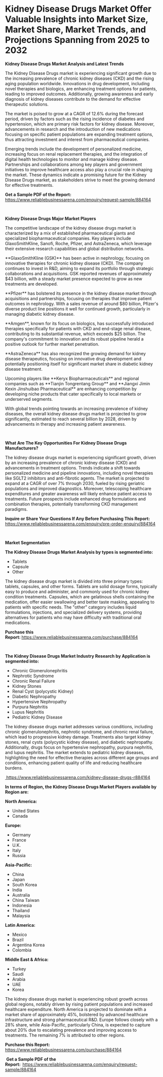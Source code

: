 <p><h1>Kidney Disease Drugs Market Offer Valuable Insights into Market Size, Market Share, Market Trends, and Projections Spanning from 2025 to 2032</h1></p><p><strong>Kidney Disease Drugs Market Analysis and Latest Trends</strong></p>
<p><p>The Kidney Disease Drugs market is experiencing significant growth due to the increasing prevalence of chronic kidney diseases (CKD) and the rising aging population worldwide. Innovations in drug development, including novel therapies and biologics, are enhancing treatment options for patients, leading to improved outcomes. Additionally, growing awareness and early diagnosis of kidney diseases contribute to the demand for effective therapeutic solutions.</p><p>The market is poised to grow at a CAGR of 12.6% during the forecast period, driven by factors such as the rising incidence of diabetes and hypertension, which are primary risk factors for kidney disease. Moreover, advancements in research and the introduction of new medications focusing on specific patient populations are expanding treatment options, thus attracting investment and interest from pharmaceutical companies.</p><p>Emerging trends include the development of personalized medicine, increasing focus on renal replacement therapies, and the integration of digital health technologies to monitor and manage kidney disease. Partnerships and collaborations among key players and government initiatives to improve healthcare access also play a crucial role in shaping the market. These dynamics indicate a promising future for the Kidney Disease Drugs market, as stakeholders strive to meet the growing demand for effective treatments.</p></p>
<p><strong>Get a Sample PDF of the Report:&nbsp;</strong> <a href="https://www.reliablebusinessarena.com/enquiry/request-sample/884164?utm_campaign=2396&utm_medium=2&utm_source=Github&utm_content=ia&utm_term=19042025&utm_id=kidney-disease-drugs">https://www.reliablebusinessarena.com/enquiry/request-sample/884164</a></p>
<p>&nbsp;</p>
<p><strong>Kidney Disease Drugs Major Market Players</strong></p>
<p><p>The competitive landscape of the kidney disease drugs market is characterized by a mix of established pharmaceutical giants and specialized biopharmaceutical companies. Key players include GlaxoSmithKline, Sanofi, Roche, Pfizer, and AstraZeneca, which leverage their extensive research capabilities and global distribution networks.</p><p>**GlaxoSmithKline (GSK)** has been active in nephrology, focusing on innovative therapies for chronic kidney disease (CKD). The company continues to invest in R&D, aiming to expand its portfolio through strategic collaborations and acquisitions. GSK reported revenues of approximately $43 billion, with a steady market presence expected to grow as new treatments are developed.</p><p>**Pfizer** has bolstered its presence in the kidney disease market through acquisitions and partnerships, focusing on therapies that improve patient outcomes in nephrology. With a sales revenue of around $80 billion, Pfizer's diverse product line positions it well for continued growth, particularly in managing diabetic kidney disease.</p><p>**Amgen**, known for its focus on biologics, has successfully introduced therapies specifically for patients with CKD and end-stage renal disease, contributing to its substantial revenue, which exceeds $25 billion. The company's commitment to innovation and its robust pipeline herald a positive outlook for further market penetration.</p><p>**AstraZeneca** has also recognized the growing demand for kidney disease therapeutics, focusing on innovative drug development and potentially positioning itself for significant market share in diabetic kidney disease treatment.</p><p>Upcoming players like **Keryx Biopharmaceuticals** and regional companies such as **Tianjin Tongrentang Group** and **Jiangxi Jimin Kexin Jinshuibao Pharmaceutical** are enhancing competition by developing niche products that cater specifically to local markets or underserved segments. </p><p>With global trends pointing towards an increasing prevalence of kidney diseases, the overall kidney disease drugs market is projected to grow significantly, estimated to reach several billion by 2028, driven by advancements in therapy and increasing patient awareness.</p></p>
<p>&nbsp;</p>
<p><strong>What Are The Key Opportunities For Kidney Disease Drugs Manufacturers?</strong></p>
<p><p>The kidney disease drugs market is experiencing significant growth, driven by an increasing prevalence of chronic kidney disease (CKD) and advancements in treatment options. Trends indicate a shift towards personalized medicine and pipeline innovations, including novel therapies like SGLT2 inhibitors and anti-fibrotic agents. The market is projected to expand at a CAGR of over 7% through 2030, fueled by rising geriatric populations and improved diagnostics. Moreover, telescoping healthcare expenditures and greater awareness will likely enhance patient access to treatments. Future prospects include enhanced drug formulations and combination therapies, potentially transforming CKD management paradigms.</p></p>
<p><strong>Inquire or Share Your Questions If Any Before Purchasing This Report:</strong> <a href="https://www.reliablebusinessarena.com/enquiry/pre-order-enquiry/884164?utm_campaign=2396&utm_medium=2&utm_source=Github&utm_content=ia&utm_term=19042025&utm_id=kidney-disease-drugs">https://www.reliablebusinessarena.com/enquiry/pre-order-enquiry/884164</a></p>
<p>&nbsp;</p>
<p><strong>Market Segmentation</strong></p>
<p><strong>The Kidney Disease Drugs Market Analysis by types is segmented into:</strong></p>
<p><ul><li>Tablets</li><li>Capsule</li><li>Other</li></ul></p>
<p><p>The kidney disease drugs market is divided into three primary types: tablets, capsules, and other forms. Tablets are solid dosage forms, typically easy to produce and administer, and commonly used for chronic kidney condition treatments. Capsules, which are gelatinous shells containing the medication, offer easier swallowing and better taste masking, appealing to patients with specific needs. The "other" category includes liquid formulations, injections, and specialized delivery systems, providing alternatives for patients who may have difficulty with traditional oral medications.</p></p>
<p><strong>Purchase this Report:&nbsp;</strong><a href="https://www.reliablebusinessarena.com/purchase/884164?utm_campaign=2396&utm_medium=2&utm_source=Github&utm_content=ia&utm_term=19042025&utm_id=kidney-disease-drugs">https://www.reliablebusinessarena.com/purchase/884164</a></p>
<p>&nbsp;</p>
<p><strong>The Kidney Disease Drugs Market Industry Research by Application is segmented into:</strong></p>
<p><ul><li>Chronic Glomerulonephritis</li><li>Nephrotic Syndrome</li><li>Chronic Renal Failure</li><li>Kidney Stones</li><li>Renal Cyst (polycystic Kidney)</li><li>Diabetic Nephropathy</li><li>Hypertensive Nephropathy</li><li>Purpura Nephritis</li><li>Lupus Nephritis</li><li>Pediatric Kidney Disease</li></ul></p>
<p><p>The kidney disease drugs market addresses various conditions, including chronic glomerulonephritis, nephrotic syndrome, and chronic renal failure, which lead to progressive kidney damage. Treatments also target kidney stones, renal cysts (polycystic kidney disease), and diabetic nephropathy. Additionally, drugs focus on hypertensive nephropathy, purpura nephritis, and lupus nephritis. The market extends to pediatric kidney diseases, highlighting the need for effective therapies across different age groups and conditions, enhancing patient quality of life and reducing healthcare burdens.</p></p>
<p><a href="https://www.reliablebusinessarena.com/kidney-disease-drugs-r884164?utm_campaign=2396&utm_medium=2&utm_source=Github&utm_content=ia&utm_term=19042025&utm_id=kidney-disease-drugs">&nbsp;https://www.reliablebusinessarena.com/kidney-disease-drugs-r884164</a></p>
<p><strong>In terms of Region, the Kidney Disease Drugs Market Players available by Region are:</strong></p>
<p>
    <p> <strong> North America: </strong>
        <ul>
            <li>United States</li>
            <li>Canada</li>
        </ul>
        </p> 
    <p> <strong> Europe: </strong>
        <ul>
            <li>Germany</li>
            <li>France</li>
            <li>U.K.</li>
            <li>Italy</li>
            <li>Russia</li>
        </ul>
        </p> 
    <p> <strong> Asia-Pacific: </strong>
        <ul>
            <li>China</li>
            <li>Japan</li>
            <li>South Korea</li>
            <li>India</li>
            <li>Australia</li>
            <li>China Taiwan</li>
            <li>Indonesia</li>
            <li>Thailand</li>
            <li>Malaysia</li>
        </ul>
        </p> 
    <p> <strong> Latin America: </strong>
        <ul>
            <li>Mexico</li>
            <li>Brazil</li>
            <li>Argentina Korea</li>
            <li>Colombia</li>
        </ul>
        </p> 
    <p> <strong> Middle East & Africa: </strong>
        <ul>
            <li>Turkey</li>
            <li>Saudi</li>
            <li>Arabia</li>
            <li>UAE</li>
            <li>Korea</li>
        </ul>
    </p>
    </p>
<p><p>The kidney disease drugs market is experiencing robust growth across global regions, notably driven by rising patient populations and increased healthcare expenditure. North America is projected to dominate with a market share of approximately 45%, bolstered by advanced healthcare infrastructure and strong pharmaceutical R&D. Europe follows closely with a 28% share, while Asia-Pacific, particularly China, is expected to capture about 20% due to escalating prevalence and improving access to treatments. The remaining 7% is attributed to other regions.</p></p>
<p><strong>Purchase this Report: </strong><a href="https://www.reliablebusinessarena.com/purchase/884164?utm_campaign=2396&utm_medium=2&utm_source=Github&utm_content=ia&utm_term=19042025&utm_id=kidney-disease-drugs">https://www.reliablebusinessarena.com/purchase/884164</a></p>
<p>&nbsp;<strong>Get a Sample PDF of the Report:&nbsp;&nbsp;</strong><a href="https://www.reliablebusinessarena.com/enquiry/request-sample/884164?utm_campaign=2396&utm_medium=2&utm_source=Github&utm_content=ia&utm_term=19042025&utm_id=kidney-disease-drugs">https://www.reliablebusinessarena.com/enquiry/request-sample/884164</a></p>
<p><strong></strong></p>
<p><p></p><p></p><p></p></p>